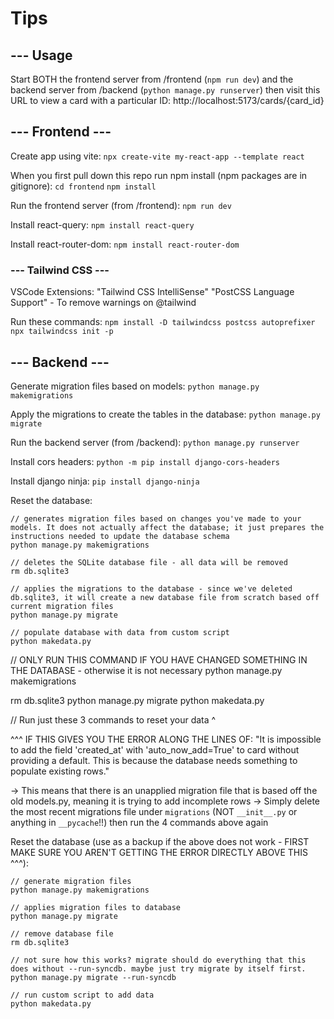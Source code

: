 # Tips

## --- Usage

Start BOTH the frontend server from /frontend (`npm run dev`) and the backend server from /backend (`python manage.py runserver`) then visit this URL to view a card with a particular ID:
http://localhost:5173/cards/{card_id}

## --- Frontend ---

Create app using vite:
`npx create-vite my-react-app --template react`

When you first pull down this repo run npm install (npm packages are in gitignore):
`cd frontend`
`npm install`

Run the frontend server (from /frontend):
`npm run dev`

Install react-query:
`npm install react-query`

Install react-router-dom:
`npm install react-router-dom`

### --- Tailwind CSS ---

VSCode Extensions:
"Tailwind CSS IntelliSense"
"PostCSS Language Support" - To remove warnings on @tailwind

Run these commands:
`npm install -D tailwindcss postcss autoprefixer`
`npx tailwindcss init -p`

## --- Backend ---

Generate migration files based on models:
`python manage.py makemigrations`

Apply the migrations to create the tables in the database:
`python manage.py migrate`

Run the backend server (from /backend):
`python manage.py runserver`

Install cors headers:
`python -m pip install django-cors-headers`

Install django ninja:
`pip install django-ninja`

Reset the database:
```
// generates migration files based on changes you've made to your models. It does not actually affect the database; it just prepares the instructions needed to update the database schema
python manage.py makemigrations

// deletes the SQLite database file - all data will be removed
rm db.sqlite3

// applies the migrations to the database - since we've deleted db.sqlite3, it will create a new database file from scratch based off current migration files
python manage.py migrate

// populate database with data from custom script
python makedata.py
```


// ONLY RUN THIS COMMAND IF YOU HAVE CHANGED SOMETHING IN THE DATABASE - otherwise it is not necessary
python manage.py makemigrations

rm db.sqlite3
python manage.py migrate
python makedata.py

// Run just these 3 commands to reset your data ^




^^^ IF THIS GIVES YOU THE ERROR ALONG THE LINES OF: "It is impossible to add the field 'created_at' with 'auto_now_add=True' to card without providing a default. This is because the database needs something to populate existing rows."

-> This means that there is an unapplied migration file that is based off the old models.py, meaning it is trying to add incomplete rows
    -> Simply delete the most recent migrations file under `migrations` (NOT `__init__.py` or anything in `__pycache`!!) then run the 4 commands above again


Reset the database (use as a backup if the above does not work - FIRST MAKE SURE YOU AREN'T GETTING THE ERROR DIRECTLY ABOVE THIS ^^^):
```
// generate migration files
python manage.py makemigrations

// applies migration files to database
python manage.py migrate

// remove database file
rm db.sqlite3

// not sure how this works? migrate should do everything that this does without --run-syncdb. maybe just try migrate by itself first.
python manage.py migrate --run-syncdb

// run custom script to add data
python makedata.py
```

